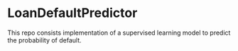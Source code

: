 # LoanDefaultPredictor
This repo consists implementation of a  supervised learning model to predict the probability of default.
